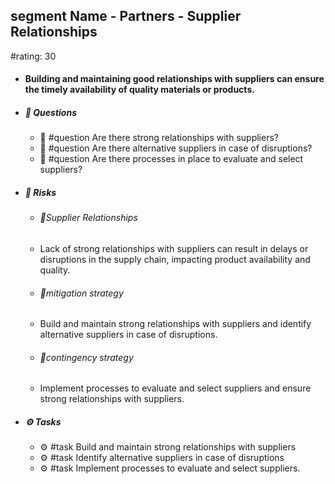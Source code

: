 ## segment Name - Partners - Supplier Relationships
#rating: 30
- #### Building and maintaining good relationships with suppliers can ensure the timely availability of quality materials or products.
- ##### 💭 Questions
  - 💭 #question Are there strong relationships with suppliers?
  - 💭 #question Are there alternative suppliers in case of disruptions?
  - 💭 #question Are there processes in place to evaluate and select suppliers?
- ##### 🚨 Risks

  - ###### 🚨Supplier Relationships
  - Lack of strong relationships with suppliers can result in delays or disruptions in the supply chain, impacting product availability and quality.
  - ###### 🚨mitigation strategy
  - Build and maintain strong relationships with suppliers and identify alternative suppliers in case of disruptions.
  - ###### 🚨contingency strategy
  - Implement processes to evaluate and select suppliers and ensure strong relationships with suppliers.
- ##### ⚙️ Tasks
  - ⚙️ #task Build and maintain strong relationships with suppliers
  - ⚙️ #task  Identify alternative suppliers in case of disruptions
  - ⚙️ #task  Implement processes to evaluate and select suppliers.


